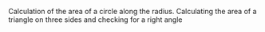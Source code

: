 
Calculation of the area of ​​a circle along the radius. Calculating the area of ​​a triangle on three sides and checking for a right angle
